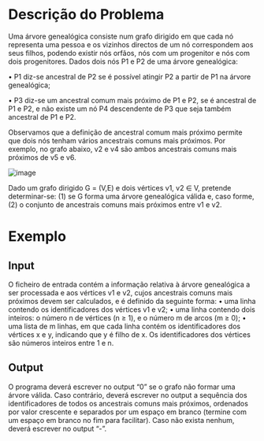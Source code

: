 # Descrição do Problema

Uma árvore genealógica consiste num grafo dirigido em que cada nó representa uma pessoa e os
vizinhos directos de um nó correspondem aos seus filhos, podendo existir nós orfãos, nós com
um progenitor e nós com dois progenitores. Dados dois nós P1 e P2 de uma árvore genealógica:

• P1 diz-se ancestral de P2 se é possível atingir P2 a partir de P1 na árvore genealógica;

• P3 diz-se um ancestral comum mais próximo de P1 e P2, se é ancestral de P1 e P2, e não existe um nó P4 descendente de P3 que seja também ancestral de P1 e P2.

Observamos que a definição de ancestral comum mais próximo permite que dois nós tenham
vários ancestrais comuns mais próximos. Por exemplo, no grafo abaixo, v2 e v4 são ambos
ancestrais comuns mais próximos de v5 e v6.

![image](https://user-images.githubusercontent.com/29461917/149673403-b6e01562-7303-4133-b5ec-70a7914ef1be.png)

Dado um grafo dirigido G = (V,E) e dois vértices v1, v2 ∈ V, pretende determinar-se: (1)
se G forma uma árvore genealógica válida e, caso forme, (2) o conjunto de ancestrais comuns
mais próximos entre v1 e v2.

# Exemplo


## Input

O ficheiro de entrada contém a informação relativa à árvore genealógica a ser processada e aos
vértices v1 e v2, cujos ancestrais comuns mais próximos devem ser calculados, e é definido da
seguinte forma:
• uma linha contendo os identificadores dos vértices v1 e v2;
• uma linha contendo dois inteiros: o número n de vértices (n ≥ 1), e o número m de arcos
(m ≥ 0);
• uma lista de m linhas, em que cada linha contém os identificadores dos vértices x e y,
indicando que y é filho de x.
Os identificadores dos vértices são números inteiros entre 1 e n.

## Output

O programa deverá escrever no output “0” se o grafo não formar uma árvore válida. Caso contrário, deverá escrever no output a sequência dos identificadores de todos os ancestrais comuns
mais próximos, ordenados por valor crescente e separados por um espaço em branco (termine
com um espaço em branco no fim para facilitar). Caso não exista nenhum, deverá escrever no
output “-”.
